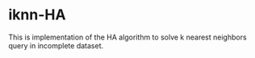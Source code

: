 # iknn-HA
This is implementation of the HA algorithm to solve k nearest neighbors query in incomplete dataset.
